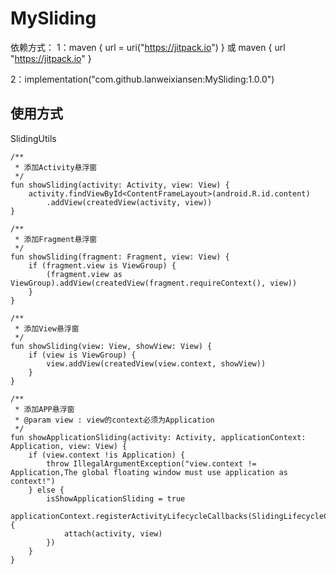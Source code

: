 # MySliding

依赖方式：
1：maven { url = uri("https://jitpack.io") } 或 maven { url "https://jitpack.io" }

2：implementation("com.github.lanweixiansen:MySliding:1.0.0")


## 使用方式

SlidingUtils

    /**
     * 添加Activity悬浮窗
     */
    fun showSliding(activity: Activity, view: View) {
        activity.findViewById<ContentFrameLayout>(android.R.id.content)
            .addView(createdView(activity, view))
    }

    /**
     * 添加Fragment悬浮窗
     */
    fun showSliding(fragment: Fragment, view: View) {
        if (fragment.view is ViewGroup) {
            (fragment.view as ViewGroup).addView(createdView(fragment.requireContext(), view))
        }
    }

    /**
     * 添加View悬浮窗
     */
    fun showSliding(view: View, showView: View) {
        if (view is ViewGroup) {
            view.addView(createdView(view.context, showView))
        }
    }

    /**
     * 添加APP悬浮窗
     * @param view : view的context必须为Application
     */
    fun showApplicationSliding(activity: Activity, applicationContext: Application, view: View) {
        if (view.context !is Application) {
            throw IllegalArgumentException("view.context != Application,The global floating window must use application as context!")
        } else {
            isShowApplicationSliding = true
            applicationContext.registerActivityLifecycleCallbacks(SlidingLifecycleCallback.apply {
                attach(activity, view)
            })
        }
    }
